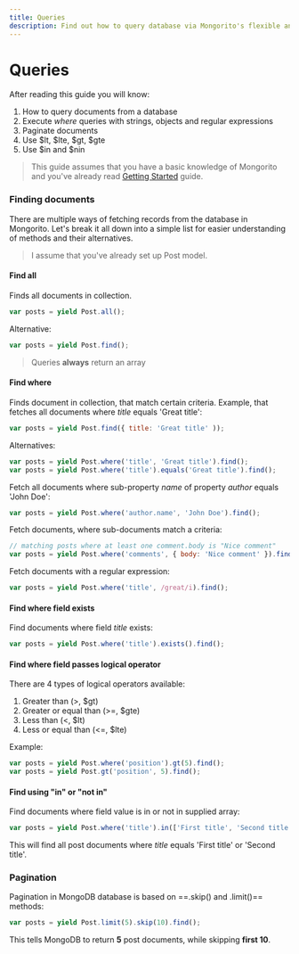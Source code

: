 ```yaml
---
title: Queries
description: Find out how to query database via Mongorito's flexible and beautiful API.
---
```


# Queries

After reading this guide you will know:

1. How to query documents from a database
2. Execute *where* queries with strings, objects and regular expressions
3. Paginate documents
4. Use $lt, $lte, $gt, $gte
5. Use $in and $nin

> This guide assumes that you have a basic knowledge of Mongorito and you've already read [Getting Started](/guides/getting-started) guide.

### Finding documents

There are multiple ways of fetching records from the database in Mongorito.
Let's break it all down into a simple list for easier understanding of methods and their alternatives.

> I assume that you've already set up Post model.

#### Find all

Finds all documents in collection.

```javascript
var posts = yield Post.all();
```

Alternative:

```javascript
var posts = yield Post.find();
```

> Queries **always** return an array

#### Find where

Finds document in collection, that match certain criteria.
Example, that fetches all documents where *title* equals 'Great title':

```javascript
var posts = yield Post.find({ title: 'Great title' ));
```

Alternatives:

```javascript
var posts = yield Post.where('title', 'Great title').find();
var posts = yield Post.where('title').equals('Great title').find();
```

Fetch all documents where sub-property *name* of property *author* equals 'John Doe':

```javascript
var posts = yield Post.where('author.name', 'John Doe').find();
```

Fetch documents, where sub-documents match a criteria:

```javascript
// matching posts where at least one comment.body is "Nice comment"
var posts = yield Post.where('comments', { body: 'Nice comment' }).find();
```

Fetch documents with a regular expression:

```javascript
var posts = yield Post.where('title', /great/i).find();
```

#### Find where field exists

Find documents where field *title* exists:

```javascript
var posts = yield Post.where('title').exists().find();
```

#### Find where field passes logical operator

There are 4 types of logical operators available:

1. Greater than (>, $gt)
2. Greater or equal than (>=, $gte)
3. Less than (<, $lt)
4. Less or equal than (<=, $lte)

Example:

```javascript
var posts = yield Post.where('position').gt(5).find();
var posts = yield Post.gt('position', 5).find();
```

#### Find using "in" or "not in"

Find documents where field value is in or not in supplied array:

```javascript
var posts = yield Post.where('title').in(['First title', 'Second title']).find();
```

This will find all post documents where *title* equals 'First title' or 'Second title'.

### Pagination

Pagination in MongoDB database is based on ==.skip() and .limit()== methods:

```javascript
var posts = yield Post.limit(5).skip(10).find();
```

This tells MongoDB to return **5** post documents, while skipping **first 10**.